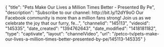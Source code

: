 {
    "title": "Pets Make Our Lives a Million Times Better - Presented By Pe",
    "description": "Subscribe to our channel: http:\/\/bit.ly\/12dY9oO Our Facebook community is more than a million fans strong! Join us as we celebrate the joy that our furry, fe...",
    "channelid": "145113",
    "videoid": "145335",
    "date_created": "1394762643",
    "date_modified": "1418181182",
    "type": "captivate",
    "layout": "channelVideo",
    "url": "\/petco-tv\/pets-make-our-lives-a-million-times-better-presented-by-pe\/145113-145335"
}